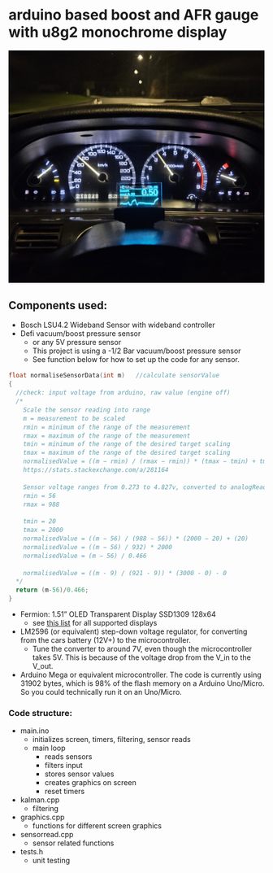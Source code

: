 # arduino based boost and AFR gauge with u8g2 monochrome display

<img src="oled_display.jpg" width="600"/>

## Components used:
- Bosch LSU4.2 Wideband Sensor with wideband controller
- Defi vacuum/boost pressure sensor
  - or any 5V pressure sensor
  - This project is using a -1/2 Bar vacuum/boost pressure sensor
  - See function below for how to set up the code for any sensor.
```cpp
float normaliseSensorData(int m)   //calculate sensorValue
{
  //check: input voltage from arduino, raw value (engine off)
  /*
    Scale the sensor reading into range
    m = measurement to be scaled
    rmin = minimum of the range of the measurement
    rmax = maximum of the range of the measurement
    tmin = minimum of the range of the desired target scaling
    tmax = maximum of the range of the desired target scaling
    normalisedValue = ((m − rmin) / (rmax − rmin)) * (tmax − tmin) + tmin
    https://stats.stackexchange.com/a/281164

    Sensor voltage ranges from 0.273 to 4.827v, converted to analogRead values (0 min, 1023 max) that's 56 to 988
    rmin = 56
    rmax = 988
    
    tmin = 20
    tmax = 2000
    normalisedValue = ((m − 56) / (988 − 56)) * (2000 − 20) + (20)
    normalisedValue = ((m − 56) / 932) * 2000
    normalisedValue = (m − 56) / 0.466

    normalisedValue = ((m - 9) / (921 - 9)) * (3000 - 0) - 0
  */
  return (m-56)/0.466;
}
```
- Fermion: 1.51” OLED Transparent Display SSD1309 128x64
  - see [this list](https://github.com/olikraus/u8g2/wiki/u8g2setupcpp) for all supported displays
- LM2596 (or equivalent) step-down voltage regulator, for converting from the cars battery (12V+) to the microcontroller.
  - Tune the converter to around 7V, even though the microcontroller takes 5V. This is because of the voltage drop from the V_in to the V_out.
- Arduino Mega or equivalent microcontroller. The code is currently using 31902 bytes, which is 98% of the flash memory on a Arduino Uno/Micro. So you could technically run it on an Uno/Micro.

### Code structure:
- main.ino
  - initializes screen, timers, filtering, sensor reads
  - main loop
    - reads sensors
    - filters input
    - stores sensor values
    - creates graphics on screen
    - reset timers
- kalman.cpp
  - filtering
- graphics.cpp
  - functions for different screen graphics
- sensorread.cpp
  - sensor related functions
- tests.h
  - unit testing
